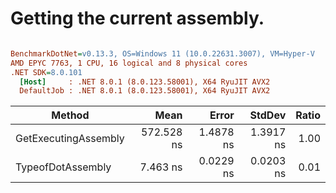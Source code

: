 # Getting the current assembly.


``` ini

BenchmarkDotNet=v0.13.3, OS=Windows 11 (10.0.22631.3007), VM=Hyper-V
AMD EPYC 7763, 1 CPU, 16 logical and 8 physical cores
.NET SDK=8.0.101
  [Host]     : .NET 8.0.1 (8.0.123.58001), X64 RyuJIT AVX2
  DefaultJob : .NET 8.0.1 (8.0.123.58001), X64 RyuJIT AVX2


```
|               Method |       Mean |     Error |    StdDev | Ratio |
|--------------------- |-----------:|----------:|----------:|------:|
| GetExecutingAssembly | 572.528 ns | 1.4878 ns | 1.3917 ns |  1.00 |
|    TypeofDotAssembly |   7.463 ns | 0.0229 ns | 0.0203 ns |  0.01 |
